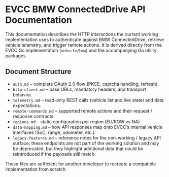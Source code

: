 # EVCC BMW ConnectedDrive API Documentation

This documentation describes the HTTP interactions the current working
implementation uses to authenticate against BMW ConnectedDrive,
retrieve vehicle telemetry, and trigger remote actions. It is derived directly
from the EVCC Go implementation (`vehicle/bmw`) and the accompanying Go utility
packages.

## Document Structure

- `auth.md` – complete OAuth 2.0 flow (PKCE, captcha handling, refresh).
- `http-client.md` – base URLs, mandatory headers, and transport behavior.
- `telemetry.md` – read-only REST calls (vehicle list and live state) and data
  expectations.
- `remote-commands.md` – supported remote actions and their request / response
  contracts.
- `regions.md` – static configuration per region (EU/ROW vs NA).
- `data-mapping.md` – how API responses map onto EVCC’s internal vehicle
  interfaces (SoC, range, odometer, etc.).
- `legacy-features.md` – reference notes for the non-working / legacy API surface; these
  endpoints are not part of the working solution and may be deprecated, but they
  highlight additional data that could be reintroduced if the payloads still
  match.

These files are sufficient for another developer to recreate a compatible
implementation from scratch.
